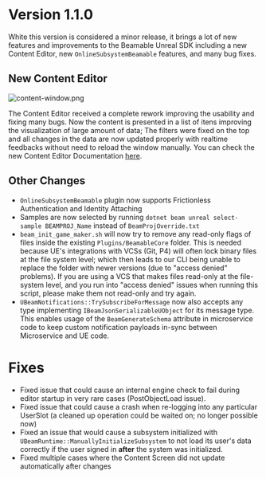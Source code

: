 ﻿# Version 1.1.0
White this version is considered a minor release, it brings a lot of new features and improvements to the Beamable Unreal SDK including a new Content Editor, new `OnlineSubsystemBeamable` features, and many bug fixes.

## New Content Editor
![content-window.png](../features/images/content-window.png)

The Content Editor received a complete rework improving the usability and fixing many bugs. Now the content is presented in a list of itens improving the visualization of large amount of data; The filters were fixed on the top and all changes in the data are now updated properly with realtime feedbacks without need to reload the window manually. You can check the new Content Editor Documentation [here](../features/content.md).

## Other Changes
- `OnlineSubsystemBeamable` plugin now supports Frictionless Authentication and Identity Attaching
- Samples are now selected by running `dotnet beam unreal select-sample BEAMPROJ_Name` instead of `BeamProjOverride.txt`
- `beam_init_game_maker.sh` will now try to remove any read-only flags of files inside the existing `Plugins/BeamableCore` folder.
  This is needed because UE's integrations with VCSs (Git, P4) will often lock binary files at the file system level; which then
  leads to our CLI being unable to replace the folder with newer versions (due to "access denied" problems). If you are using a VCS that
  makes files read-only at the file-system level, and you run into "access denied" issues when running this script, please make them not read-only and try again.
- `UBeamNotifications::TrySubscribeForMessage` now also accepts any type implementing `IBeamJsonSerializableUObject` for its message type.
  This enables usage of the `BeamGenerateSchema` attribute in microservice code to keep custom notification payloads in-sync between Microservice and UE code.

# Fixes
- Fixed issue that could cause an internal engine check to fail during editor startup in very rare cases (PostObjectLoad issue).
- Fixed issue that could cause a crash when re-logging into any particular UserSlot (a cleaned up operation could be waited on; no longer possible now)
- Fixed an issue that would cause a subsystem initialized with `UBeamRuntime::ManuallyInitializeSubsystem` to not load its user's data correctly if the user signed in **after** the system was initialized.
- Fixed multiple cases where the Content Screen did not update automatically after changes